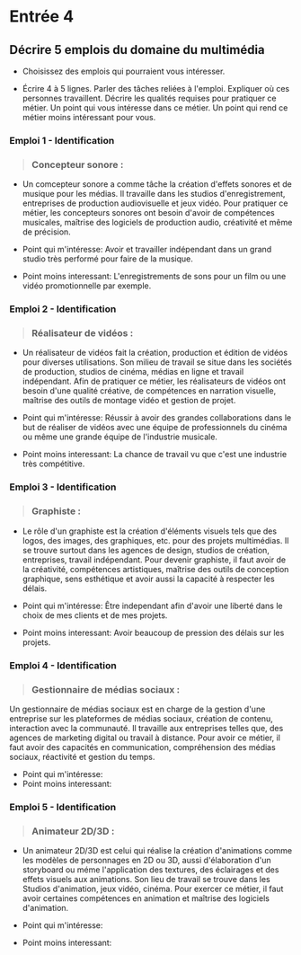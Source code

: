 # Entrée 4
## Décrire 5 emplois du domaine du multimédia

 - Choisissez des emplois qui pourraient vous intéresser. 

- Écrire 4 à 5 lignes. Parler des tâches reliées à l'emploi. Expliquer où ces personnes travaillent. Décrire les qualités requises pour pratiquer ce métier. Un point qui vous intéresse dans ce métier. Un point qui rend ce métier moins intéressant pour vous.


### Emploi 1 - Identification

> ### Concepteur sonore :

- Un comcepteur sonore a comme tâche la création d'effets sonores et de musique pour les médias. Il travaille dans les studios d'enregistrement, entreprises de production audiovisuelle et jeux vidéo. Pour pratiquer ce métier, les concepteurs sonores ont besoin d'avoir de compétences musicales, maîtrise des logiciels de production audio, créativité et même de précision.

- Point qui m'intéresse: Avoir et travailler indépendant dans un grand studio très performé pour faire de la musique.
  
- Point moins interessant: L'enregistrements de sons pour un film ou une vidéo promotionnelle par exemple.


### Emploi 2 - Identification

> ### Réalisateur de vidéos :

- Un réalisateur de vidéos fait la création, production et édition de vidéos pour diverses utilisations. Son milieu de travail se situe dans les sociétés de production, studios de cinéma, médias en ligne et travail indépendant. Afin de pratiquer ce métier, les réalisateurs de vidéos ont besoin d'une qualité créative, de compétences en narration visuelle, maîtrise des outils de montage vidéo et gestion de projet.

- Point qui m'intéresse: Réussir à avoir des grandes collaborations dans le but de réaliser de vidéos avec une équipe de professionnels du cinéma ou même une grande équipe de l'industrie musicale.
  
- Point moins interessant: La chance de travail vu que c'est une industrie très compétitive. 

### Emploi 3 - Identification

> ### Graphiste :

- Le rôle d'un graphiste est la création d'éléments visuels tels que des logos, des images, des graphiques, etc. pour des projets multimédias. Il se trouve surtout dans les agences de design, studios de création, entreprises, travail indépendant. Pour devenir graphiste, il faut avoir de la créativité, compétences artistiques, maîtrise des outils de conception graphique, sens esthétique et avoir aussi la capacité à respecter les délais.

- Point qui m'intéresse: Être independant afin d'avoir une liberté dans le choix de mes clients et de mes projets.
- Point moins interessant: Avoir beaucoup de pression des délais sur les projets. 

### Emploi 4 - Identification

> ### Gestionnaire de médias sociaux :

Un gestionnaire de médias sociaux est en charge de la gestion d'une entreprise sur les plateformes de médias sociaux, création de contenu, interaction avec la communauté. Il travaille aux entreprises telles que, des agences de marketing digital ou travail à distance.
Pour avoir ce métier, il faut avoir des capacités en communication, compréhension des médias sociaux, réactivité et gestion du temps.

- Point qui m'intéresse:
- Point moins interessant:

### Emploi 5 - Identification

> ### Animateur 2D/3D :

- Un animateur 2D/3D est celui qui réalise la création d'animations comme les modèles de personnages en 2D ou 3D, aussi d'élaboration d'un storyboard ou méme l'application des textures, des éclairages et des effets visuels aux animations. Son lieu de travail se trouve dans les Studios d'animation, jeux vidéo, cinéma. Pour exercer ce métier, il faut avoir certaines compétences en animation et maîtrise des logiciels d'animation.

- Point qui m'intéresse:
- Point moins interessant:


